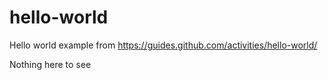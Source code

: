 # hello-world
Hello world example from https://guides.github.com/activities/hello-world/

Nothing here to see
